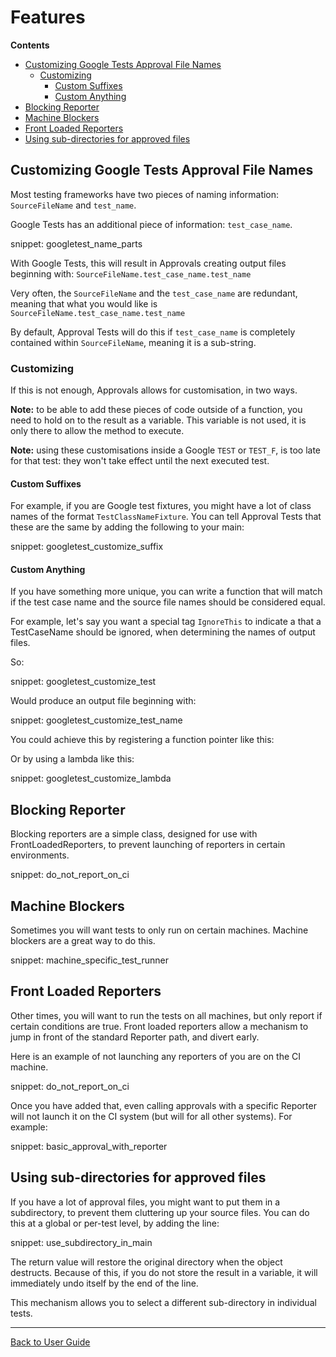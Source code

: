 <a id="top"></a>

# Features



<!-- START doctoc generated TOC please keep comment here to allow auto update -->
<!-- DON'T EDIT THIS SECTION, INSTEAD RE-RUN doctoc TO UPDATE -->
**Contents**

- [Customizing Google Tests Approval File Names](#customizing-google-tests-approval-file-names)
  - [Customizing](#customizing)
    - [Custom Suffixes](#custom-suffixes)
    - [Custom Anything](#custom-anything)
- [Blocking Reporter](#blocking-reporter)
- [Machine Blockers](#machine-blockers)
- [Front Loaded Reporters](#front-loaded-reporters)
- [Using sub-directories for approved files](#using-sub-directories-for-approved-files)

<!-- END doctoc generated TOC please keep comment here to allow auto update -->

## Customizing Google Tests Approval File Names

Most testing frameworks have two pieces of naming information: `SourceFileName` and `test_name`.

Google Tests has an additional piece of information: `test_case_name`.
 
snippet: googletest_name_parts

With Google Tests, this will result in Approvals creating output files beginning with: 
`SourceFileName.test_case_name.test_name`

Very often, the `SourceFileName` and the `test_case_name` are redundant, meaning that what you would like is `SourceFileName.test_case_name.test_name`

By default, Approval Tests will do this if `test_case_name` is completely contained within `SourceFileName`, meaning it is a sub-string.

### Customizing

If this is not enough, Approvals allows for customisation, in two ways.

**Note:** to be able to add these pieces of code outside of a function, you need to hold on to the result as a variable. This variable is not used, it is only there to allow the method to execute.

**Note:** using these customisations inside a Google `TEST` or `TEST_F`, is too late for that test: they won't take effect until the next executed test.

#### Custom Suffixes

For example, if you are Google test fixtures, you might have a lot of class names of the format `TestClassNameFixture`. You can tell Approval Tests that these are the same by adding the following to your main:

snippet: googletest_customize_suffix

#### Custom Anything

If you have something more unique, you can write a function that will match if the test case name and the source file names should be considered equal.

For example, let's say you want a special tag `IgnoreThis` to indicate a that a TestCaseName should be ignored, when determining the names of output files.

So:

snippet: googletest_customize_test

Would produce an output file beginning with:

snippet: googletest_customize_test_name

You could achieve this by registering a function pointer like this:

Or by using a lambda like this:

snippet: googletest_customize_lambda 

## Blocking Reporter

Blocking reporters are a simple class, designed for use with FrontLoadedReporters, to prevent launching of reporters in certain environments.

snippet: do_not_report_on_ci

## Machine Blockers

Sometimes you will want tests to only run on certain machines. Machine blockers are a great way to do this.

snippet: machine_specific_test_runner

## Front Loaded Reporters

Other times, you will want to run the tests on all machines, but only report if certain conditions are true. Front loaded reporters allow a mechanism to jump in front of the standard Reporter path, and divert early.

Here is an example of not launching any reporters of you are on the CI machine.

snippet: do_not_report_on_ci

Once you have added that, even calling approvals with a specific Reporter will not launch it on the CI system (but will for all other systems). For example:

snippet: basic_approval_with_reporter 

## Using sub-directories for approved files

If you have a lot of approval files, you might want to put them in a subdirectory, to prevent them cluttering up your source files. You can do this at a global or per-test level, by adding the line:

snippet: use_subdirectory_in_main

The return value will restore the original directory when the object destructs. Because of this, if you do not store the result in a variable, it will immediately undo itself by the end of the line.

This mechanism allows you to select a different sub-directory in individual tests.


---

[Back to User Guide](/doc/README.md#top)
